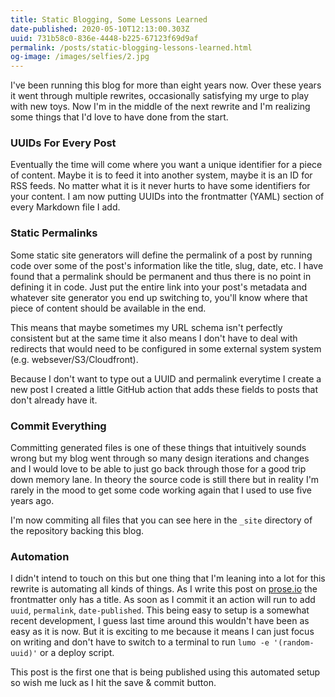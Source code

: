 ```yaml
---
title: Static Blogging, Some Lessons Learned
date-published: 2020-05-10T12:13:00.303Z
uuid: 731b58c0-836e-4448-b225-67123f69d9af
permalink: /posts/static-blogging-lessons-learned.html
og-image: /images/selfies/2.jpg
---
```


I've been running this blog for more than eight years now. Over these years it went through multiple rewrites, occasionally satisfying my urge to play with new toys. Now I'm in the middle of the next rewrite and I'm realizing some things that I'd love to have done from the start.

### UUIDs For Every Post

Eventually the time will come where you want a unique identifier for a piece of content. Maybe it is to feed it into another system, maybe it is an ID for RSS feeds. No matter what it is it never hurts to have some identifiers for your content. I am now putting UUIDs into the frontmatter (YAML) section of every Markdown file I add. 

### Static Permalinks

Some static site generators will define the permalink of a post by running code over some of the post's information like the title, slug, date, etc. I have found that a permalink should be permanent and thus there is no point in defining it in code. Just put the entire link into your post's metadata and whatever site generator you end up switching to, you'll know where that piece of content should be available in the end.

This means that maybe sometimes my URL schema isn't perfectly consistent but at the same time it also means I don't have to deal with redirects that would need to be configured in some external system system (e.g. websever/S3/Cloudfront).

Because I don't want to type out a UUID and permalink everytime I create a new post I created a little GitHub action that adds these fields to posts that don't already have it. 

### Commit Everything

Committing generated files is one of these things that intuitively sounds wrong but my blog went through so many design iterations and changes and I would love to be able to just go back through those for a good trip down memory lane. In theory the source code is still there but in reality I'm rarely in the mood to get some code working again that I used to use five years ago.

I'm now commiting all files that you can see here in the `_site` directory of the repository backing this blog. 

### Automation

I didn't intend to touch on this but one thing that I'm leaning into a lot for this rewrite is automating all kinds of things. As I write this post on [prose.io](https://prose.io) the frontmatter only has a title. As soon as I commit it an action will run to add `uuid`, `permalink`, `date-published`. This being easy to setup is a somewhat recent development, I guess last time around this wouldn't have been as easy as it is now. But it is exciting to me because it means I can just focus on writing and don't have to switch to a terminal to run `lumo -e '(random-uuid)'` or a deploy script.

This post is the first one that is being published using this automated setup so wish me luck as I hit the save & commit button. 
